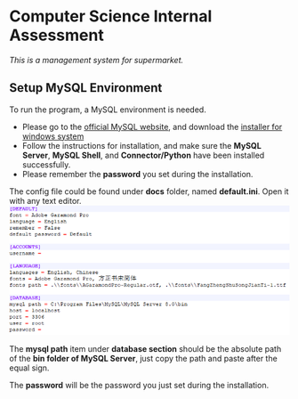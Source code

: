 # Computer Science Internal Assessment
_This is a management system for supermarket._

## Setup MySQL Environment
To run the program, a MySQL environment is needed.
- Please go to the [official MySQL website](https://www.mysql.com/), and download the [installer for windows system](https://dev.mysql.com/downloads/installer/)
- Follow the instructions for installation, and make sure the **MySQL Server**, **MySQL Shell**, and **Connector/Python** have been installed successfully.
- Please remember the **password** you set during the installation. 

The config file could be found under **docs** folder, named **default.ini**. Open it with any text editor.
![config file](https://raw.githubusercontent.com/Jedidiah-Zhang/Markdown_Pictures/master/180116.png)

The **mysql path** item under **database section** should be the absolute path of the **bin folder of MySQL Server**, just copy the path and paste after the equal sign. 

The **password** will be the password you just set during the installation. 
